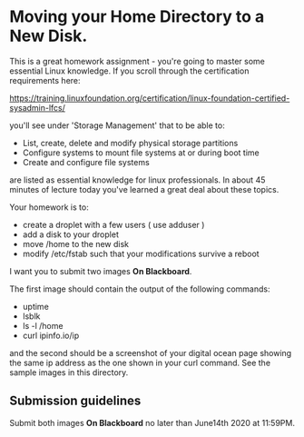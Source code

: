 # Moving your Home Directory to a New Disk.
This is a great homework assignment - you're going to master some essential Linux knowledge. If you scroll through the certification requirements here:

https://training.linuxfoundation.org/certification/linux-foundation-certified-sysadmin-lfcs/

you'll see under 'Storage Management' that to be able to:

* List, create, delete and modify physical storage partitions
* Configure systems to mount file systems at or during boot time
* Create and configure file systems

are listed as essential knowledge for linux professionals. In about 45 minutes of lecture today you've learned a great deal about these topics.


Your homework is to:
* create a droplet with a few users ( use adduser )
* add a disk to your droplet
* move /home to the new disk
* modify /etc/fstab such that your modifications survive a reboot

I want you to submit two images **On Blackboard**. 

The first image should contain the output of the following commands:
* uptime
* lsblk
* ls -l /home
* curl ipinfo.io/ip

and the second should be a screenshot of your digital ocean page showing the same ip address as the one shown in your curl command.
See the sample images in this directory.

## Submission guidelines
Submit both images **On Blackboard** no later than June14th 2020 at 11:59PM. 

